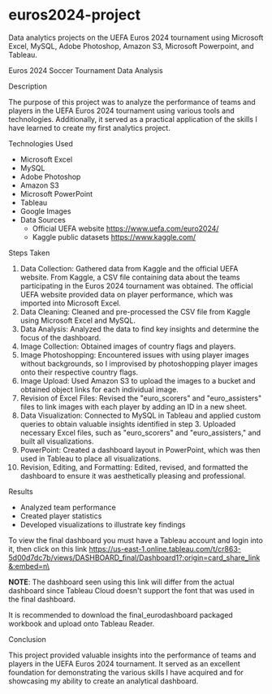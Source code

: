# euros2024-project
Data analytics projects on the UEFA Euros 2024 tournament using Microsoft Excel, MySQL, Adobe Photoshop, Amazon S3, Microsoft Powerpoint, and Tableau. 

Euros 2024 Soccer Tournament Data Analysis

Description

The purpose of this project was to analyze the performance of teams and players in the UEFA Euros 2024 tournament using various tools and technologies. Additionally, it served as a practical application of the skills I have learned to create my first analytics project.

Technologies Used
- Microsoft Excel
- MySQL
- Adobe Photoshop
- Amazon S3
- Microsoft PowerPoint
- Tableau
- Google Images
- Data Sources
    - Official UEFA website https://www.uefa.com/euro2024/
    - Kaggle public datasets https://www.kaggle.com/

Steps Taken

1. Data Collection: Gathered data from Kaggle and the official UEFA website. From Kaggle, a CSV file containing data about the teams participating in the Euros 2024 tournament was obtained. The official UEFA website provided data on player performance, which was imported into Microsoft Excel.
2. Data Cleaning: Cleaned and pre-processed the CSV file from Kaggle using Microsoft Excel and MySQL.
3. Data Analysis: Analyzed the data to find key insights and determine the focus of the dashboard.
4. Image Collection: Obtained images of country flags and players.
5. Image Photoshopping: Encountered issues with using player images without backgrounds, so I improvised by photoshopping player images onto their respective country flags.
6. Image Upload: Used Amazon S3 to upload the images to a bucket and obtained object links for each individual image.
7. Revision of Excel Files: Revised the "euro_scorers" and "euro_assisters" files to link images with each player by adding an ID in a new sheet.
8. Data Visualization: Connected to MySQL in Tableau and applied custom queries to obtain valuable insights identified in step 3. Uploaded necessary Excel files, such as "euro_scorers" and "euro_assisters," and built all visualizations.
9. PowerPoint: Created a dashboard layout in PowerPoint, which was then used in Tableau to place all visualizations.
10. Revision, Editing, and Formatting: Edited, revised, and formatted the dashboard to ensure it was aesthetically pleasing and professional.
    
Results
- Analyzed team performance
- Created player statistics
- Developed visualizations to illustrate key findings

To view the final dashboard you must have a Tableau account and login into it, then click on this link https://us-east-1.online.tableau.com/t/cr863-5d00d7dc7b/views/DASHBOARD_final/Dashboard1?:origin=card_share_link&:embed=n\ 

**NOTE**: 
The dashboard seen using this link will differ from the actual dashboard since Tableau Cloud doesn't support the font that was used in the final dashboard. 

It is recommended to download the final_eurodashboard packaged workbook and upload onto Tableau Reader. 

Conclusion

This project provided valuable insights into the performance of teams and players in the UEFA Euros 2024 tournament. It served as an excellent foundation for demonstrating the various skills I have acquired and for showcasing my ability to create an analytical dashboard.
